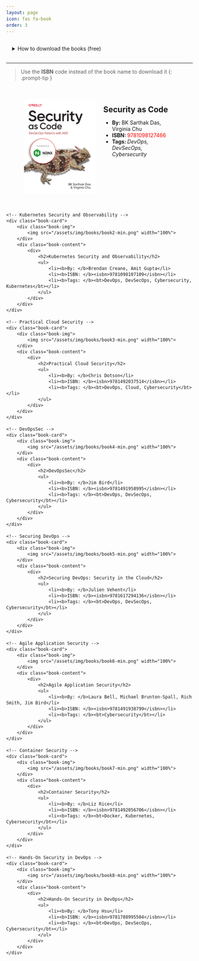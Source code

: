 ```yaml
---
layout: page
icon: fas fa-book
order: 3
---
```


<details>
    <summary>How to download the books (free)</summary>
    <br>
    <iframe class="embed-video youtube lazyloaded" src="https://www.youtube.com/embed/e4yeggrTfDo" title="YouTube video player" frameborder="0" allow="accelerometer; autoplay; clipboard-write; encrypted-media; gyroscope; picture-in-picture" allowfullscreen=""></iframe>
    <p>Link: <a>https://libgen.is/</a></p>
</details>

---

> Use the **ISBN** code instead of the book name to download it
{: .prompt-tip }

<div>
    <!-- Security as Code -->
    <div class="book-card">
        <div class="book-img">
            <img src="/assets/img/books/book1-min.png" width="100%">
        </div>
        <div class="book-content">
            <div>
                <h2>Security as Code</h2>
                <ul>
                    <li><b>By: </b>BK Sarthak Das, Virginia Chu</li>
                    <li><b>ISBN: </b><isbn>9781098127466</isbn></li>
                    <li><b>Tags: </b><bt>DevOps, DevSecOps, Cybersecurity</bt></li>
                </ul>
            </div>
        </div>
    </div>

    <!-- Kubernetes Security and Observability -->
    <div class="book-card"> 
        <div class="book-img">
            <img src="/assets/img/books/book2-min.png" width="100%">
        </div>
        <div class="book-content">
            <div>
                <h2>Kubernetes Security and Observability</h2>
                <ul>
                    <li><b>By: </b>Brendan Creane, Amit Gupta</li>
                    <li><b>ISBN: </b><isbn>9781098107109</isbn></li>
                    <li><b>Tags: </b><bt>DevOps, DevSecOps, Cybersecurity, Kubernetes</bt></li>
                </ul>
            </div>
        </div>
    </div>

    <!-- Practical Cloud Security -->
    <div class="book-card">
        <div class="book-img">
            <img src="/assets/img/books/book3-min.png" width="100%">
        </div>
        <div class="book-content">
            <div>
                <h2>Practical Cloud Security</h2>
                <ul>
                    <li><b>By: </b>Chris Dotson</li>
                    <li><b>ISBN: </b><isbn>9781492037514</isbn></li>
                    <li><b>Tags: </b><bt>DevOps, Cloud, Cybersecurity</bt></li>
                </ul>
            </div>
        </div>
    </div>

    <!-- DevOpsSec -->
    <div class="book-card">
        <div class="book-img">
            <img src="/assets/img/books/book4-min.png" width="100%">
        </div>
        <div class="book-content">
            <div>
                <h2>DevOpsSec</h2>
                <ul>
                    <li><b>By: </b>Jim Bird</li>
                    <li><b>ISBN: </b><isbn>9781491958995</isbn></li>
                    <li><b>Tags: </b><bt>DevOps, DevSecOps, Cybersecurity</bt></li>
                </ul>
            </div>
        </div>
    </div>

    <!-- Securing DevOps -->
    <div class="book-card">
        <div class="book-img">
            <img src="/assets/img/books/book5-min.png" width="100%">
        </div>
        <div class="book-content">
            <div>
                <h2>Securing DevOps: Security in the Cloud</h2>
                <ul>
                    <li><b>By: </b>Julien Vehent</li>
                    <li><b>ISBN: </b><isbn>9781617294136</isbn></li>
                    <li><b>Tags: </b><bt>DevOps, DevSecOps, Cybersecurity</bt></li>
                </ul>
            </div>
        </div>
    </div>

    <!-- Agile Application Security -->
    <div class="book-card">
        <div class="book-img">
            <img src="/assets/img/books/book6-min.png" width="100%">
        </div>
        <div class="book-content">  
            <div>
                <h2>Agile Application Security</h2>
                <ul>
                    <li><b>By: </b>Laura Bell, Michael Brunton-Spall, Rich Smith, Jim Bird</li>
                    <li><b>ISBN: </b><isbn>9781491938799</isbn></li>
                    <li><b>Tags: </b><bt>Cybersecurity</bt></li>
                </ul>
            </div>
        </div>
    </div>

    <!-- Container Security -->
    <div class="book-card">
        <div class="book-img">
            <img src="/assets/img/books/book7-min.png" width="100%">
        </div>
        <div class="book-content">  
            <div>
                <h2>Container Security</h2>
                <ul>
                    <li><b>By: </b>Liz Rice</li>
                    <li><b>ISBN: </b><isbn>9781492056706</isbn></li>
                    <li><b>Tags: </b><bt>Docker, Kubernetes, Cybersecurity</bt></li>
                </ul>
            </div>
        </div>
    </div>

    <!-- Hands-On Security in DevOps -->
    <div class="book-card">
        <div class="book-img">
            <img src="/assets/img/books/book8-min.png" width="100%">
        </div>
        <div class="book-content">  
            <div>
                <h2>Hands-On Security in DevOps</h2>
                <ul>
                    <li><b>By: </b>Tony Hsu</li>
                    <li><b>ISBN: </b><isbn>9781788995504</isbn></li>
                    <li><b>Tags: </b><bt>DevOps, DevSecOps, Cybersecurity</bt></li>
                </ul>
            </div>
        </div>
    </div>
</div>

<style>
    details {
        padding: 1rem;
    }

    .book-card {
        display: grid;
        grid-template-columns: repeat(auto-fit, minmax(100px, 1fr));
        grid-gap: 0 5%;

        background-color: var(--search-wrapper-bg);
        border-radius: 10px;
        padding: 2rem;
        margin: 1rem;
    }

    .book-card h1, h2, h3, h4 {    
        margin: 0;
    }

    .book-img {
        display: flex;
        justify-content: center;
    }

    .book-card img {
        padding: 0;
    }

    .book-content {
        padding: 1rem 0;
        text-align: left;
    }

    .book-isbn {
        color: var(--prompt-danger-icon-color);
    }

    isbn {
        color: red;
    }

    bt {
        color: var(--text-muted-color);
        font-style: italic;
    }

    /* mobile */
    @media (max-width: 425px) {
        .book-card {
            grid-template-columns: repeat(auto-fit, minmax(50vw, 1fr));
        }
    }
</style>